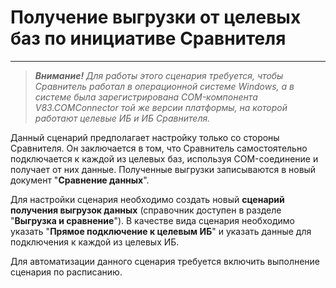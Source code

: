 # Получение выгрузки от целевых баз по инициативе Сравнителя
---
> ***Внимание!** Для работы этого сценария требуется, чтобы Сравнитель работал в операционной системе Windows, а в системе была зарегистрирована COM-компонента V83.COMConnector той же версии платформы, на которой работают целевые ИБ и ИБ Сравнителя.*

Данный сценарий предполагает настройку только со стороны Сравнителя. Он заключается в том, что Сравнитель самостоятельно подключается к каждой из целевых баз, используя COM-соединение и получает от них данные. Полученные выгрузки записываются в новый документ "**Сравнение данных**".

Для настройки сценария необходимо создать новый **сценарий получения выгрузок данных** (справочник доступен в разделе "**Выгрузка и сравнение**"). В качестве вида сценария необходимо указать "**Прямое подключение к целевым ИБ**" и указать данные для подключения к каждой из целевых ИБ.

Для автоматизации данного сценария требуется включить выполнение сценария по расписанию.
